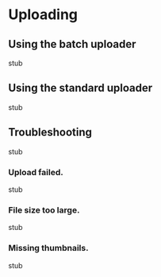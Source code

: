 Uploading
=========

Using the batch uploader
------------------------
stub

Using the standard uploader
---------------------------
stub

Troubleshooting
---------------
stub

### Upload failed.
stub

### File size too large.
stub

### Missing thumbnails.
stub
